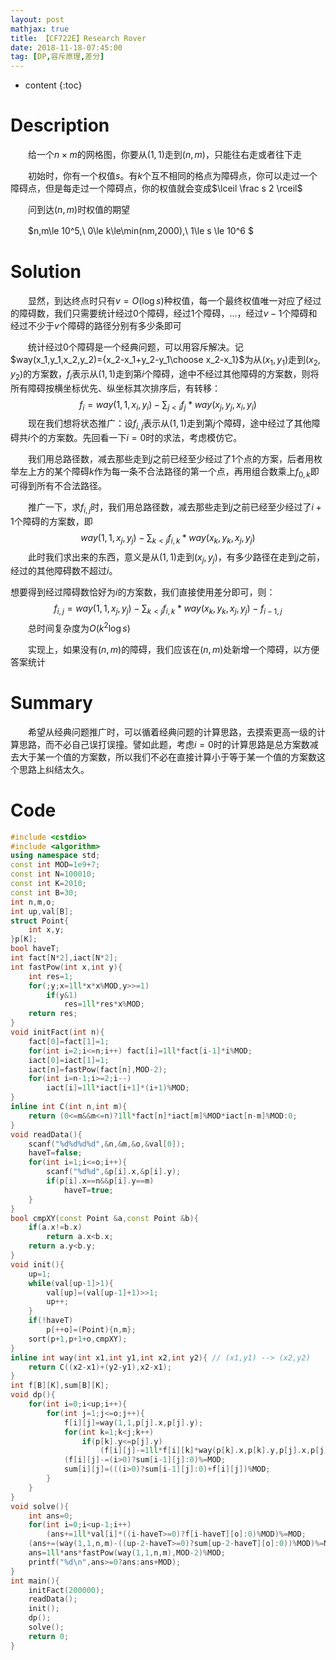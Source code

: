 ```yaml
---
layout: post
mathjax: true
title: 【CF722E】Research Rover
date: 2018-11-18-07:45:00
tag: [DP,容斥原理,差分]
---
```

* content
{:toc}
# Description

　　给一个$n\times m$的网格图，你要从$(1,1)$走到$(n,m)$，只能往右走或者往下走

　　初始时，你有一个权值$s$。有$k$个互不相同的格点为障碍点，你可以走过一个障碍点，但是每走过一个障碍点，你的权值就会变成$\lceil \frac s 2 \rceil$

　　问到达$(n,m)$时权值的期望

　　$n,m\le 10^5,\ 0\le k\le\min(nm,2000),\ 1\le s \le 10^6 $




# Solution

　　显然，到达终点时只有$v= O(\log s)$种权值，每一个最终权值唯一对应了经过的障碍数，我们只需要统计经过0个障碍，经过1个障碍，...，经过$v-1$个障碍和经过不少于$v$个障碍的路径分别有多少条即可

　　统计经过0个障碍是一个经典问题，可以用容斥解决。记$way(x_1,y_1,x_2,y_2)={x_2-x_1+y_2-y_1\choose x_2-x_1}$为从$(x_1,y_1)$走到$(x_2,y_2)$的方案数，$f_{i}$表示从$(1,1)$走到第$i$个障碍，途中不经过其他障碍的方案数，则将所有障碍按横坐标优先、纵坐标其次排序后，有转移：
$$
f_i=way(1,1,x_i,y_i)-\sum_{j<i}f_j*way(x_j,y_j,x_i,y_i)
$$
　　现在我们想将状态推广：设$f_{i,j}$表示从$(1,1)$走到第$j$个障碍，途中经过了其他障碍共$i$个的方案数。先回看一下$i=0$时的求法，考虑模仿它。

　　我们用总路径数，减去那些走到$j$之前已经至少经过了$1$个点的方案，后者用枚举左上方的某个障碍$k$作为每一条不合法路径的第一个点，再用组合数乘上$f_{0,k}$即可得到所有不合法路径。

　　推广一下，求$f_{i,j}$时，我们用总路径数，减去那些走到$j$之前已经至少经过了$i+1$个障碍的方案数，即
$$
way(1,1,x_j,y_j)-\sum_{k<j}f_{i,k}*way(x_k,y_k,x_j,y_j)
$$
　　此时我们求出来的东西，意义是从$(1,1)$走到$(x_j,y_j)$，有多少路径在走到$j$之前，经过的其他障碍数不超过$i$。

想要得到经过障碍数恰好为$i$的方案数，我们直接使用差分即可，则：
$$
    f_{i,j}=way(1,1,x_j,y_j)-\sum_{k<j}f_{i,k}*way(x_k,y_k,x_j,y_j)-f_{i-1,j}
$$
　　总时间复杂度为$O(k^2\log s)$

　　实现上，如果没有$(n,m)$的障碍，我们应该在$(n,m)$处新增一个障碍，以方便答案统计



# Summary

　　希望从经典问题推广时，可以循着经典问题的计算思路，去摸索更高一级的计算思路，而不必自己误打误撞。譬如此题，考虑$i=0$时的计算思路是总方案数减去大于某一个值的方案数，所以我们不必在直接计算小于等于某一个值的方案数这个思路上纠结太久。



# Code

```c++
#include <cstdio>
#include <algorithm>
using namespace std;
const int MOD=1e9+7;
const int N=100010;
const int K=2010;
const int B=30;
int n,m,o;
int up,val[B];
struct Point{
    int x,y;
}p[K];
bool haveT;
int fact[N*2],iact[N*2];
int fastPow(int x,int y){
    int res=1;
    for(;y;x=1ll*x*x%MOD,y>>=1)
        if(y&1)
            res=1ll*res*x%MOD;
    return res;
}
void initFact(int n){
    fact[0]=fact[1]=1;
    for(int i=2;i<=n;i++) fact[i]=1ll*fact[i-1]*i%MOD;
    iact[0]=iact[1]=1;
    iact[n]=fastPow(fact[n],MOD-2);
    for(int i=n-1;i>=2;i--)
        iact[i]=1ll*iact[i+1]*(i+1)%MOD;
}
inline int C(int n,int m){
    return (0<=m&&m<=n)?1ll*fact[n]*iact[m]%MOD*iact[n-m]%MOD:0;
}
void readData(){
    scanf("%d%d%d%d",&n,&m,&o,&val[0]);
    haveT=false;
    for(int i=1;i<=o;i++){
        scanf("%d%d",&p[i].x,&p[i].y);
        if(p[i].x==n&&p[i].y==m)
            haveT=true;
    }
}
bool cmpXY(const Point &a,const Point &b){
    if(a.x!=b.x)
        return a.x<b.x;
    return a.y<b.y;
}
void init(){
    up=1;
    while(val[up-1]>1){
        val[up]=(val[up-1]+1)>>1;
        up++;
    }
    if(!haveT)
        p[++o]=(Point){n,m};
    sort(p+1,p+1+o,cmpXY);
}
inline int way(int x1,int y1,int x2,int y2){ // (x1,y1) --> (x2,y2)
    return C((x2-x1)+(y2-y1),x2-x1);
}
int f[B][K],sum[B][K];
void dp(){
    for(int i=0;i<up;i++){
        for(int j=1;j<=o;j++){
            f[i][j]=way(1,1,p[j].x,p[j].y);
            for(int k=1;k<j;k++)
                if(p[k].y<=p[j].y)
                    (f[i][j]-=1ll*f[i][k]*way(p[k].x,p[k].y,p[j].x,p[j].y)%MOD)%=MOD;
            (f[i][j]-=(i>0)?sum[i-1][j]:0)%=MOD;
            sum[i][j]=(((i>0)?sum[i-1][j]:0)+f[i][j])%MOD;
        }
    }
}
void solve(){
    int ans=0;
    for(int i=0;i<up-1;i++)
        (ans+=1ll*val[i]*((i-haveT>=0)?f[i-haveT][o]:0)%MOD)%=MOD;
    (ans+=(way(1,1,n,m)-((up-2-haveT>=0)?sum[up-2-haveT][o]:0))%MOD)%=MOD;
    ans=1ll*ans*fastPow(way(1,1,n,m),MOD-2)%MOD;
    printf("%d\n",ans>=0?ans:ans+MOD);
}
int main(){
    initFact(200000);
    readData();
    init();
    dp();
    solve();
    return 0;
}
```

